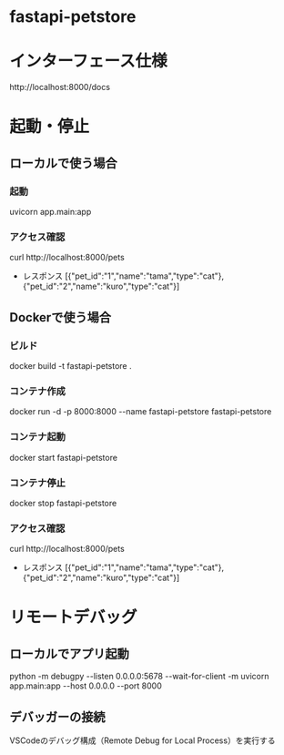 # fastapi-petstore

# インターフェース仕様
http://localhost:8000/docs

# 起動・停止
## ローカルで使う場合
### 起動
uvicorn app.main:app

### アクセス確認
curl http://localhost:8000/pets

* レスポンス
[{"pet_id":"1","name":"tama","type":"cat"},{"pet_id":"2","name":"kuro","type":"cat"}]

## Dockerで使う場合
### ビルド
docker build -t fastapi-petstore .

### コンテナ作成
docker run -d -p 8000:8000 --name fastapi-petstore fastapi-petstore

### コンテナ起動
docker start fastapi-petstore

### コンテナ停止
docker stop fastapi-petstore

### アクセス確認
curl http://localhost:8000/pets

* レスポンス
[{"pet_id":"1","name":"tama","type":"cat"},{"pet_id":"2","name":"kuro","type":"cat"}]

# リモートデバッグ
## ローカルでアプリ起動
python -m debugpy --listen 0.0.0.0:5678 --wait-for-client -m uvicorn app.main:app --host 0.0.0.0 --port 8000

## デバッガーの接続
VSCodeのデバッグ構成（Remote Debug for Local Process）を実行する